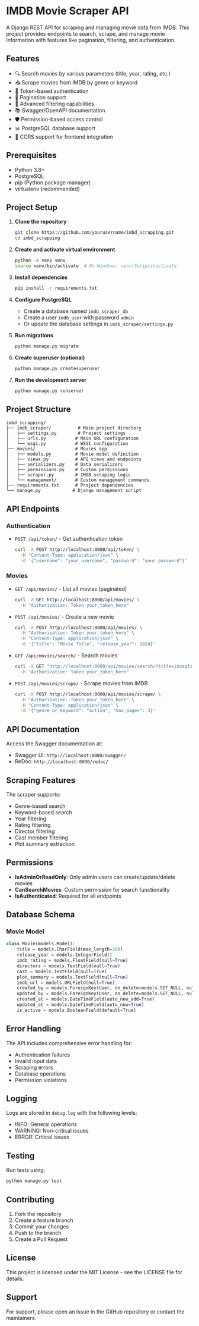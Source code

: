 # IMDB Movie Scraper API

A Django REST API for scraping and managing movie data from IMDB. This project provides endpoints to search, scrape, and manage movie information with features like pagination, filtering, and authentication.

## Features

- 🔍 Search movies by various parameters (title, year, rating, etc.)
- 📥 Scrape movies from IMDB by genre or keyword
- 🔐 Token-based authentication
- 📄 Pagination support
- 🎯 Advanced filtering capabilities
- 📚 Swagger/OpenAPI documentation
- 🛡️ Permission-based access control
- 📊 PostgreSQL database support
- 🔄 CORS support for frontend integration

## Prerequisites

- Python 3.8+
- PostgreSQL
- pip (Python package manager)
- virtualenv (recommended)

## Project Setup

1. **Clone the repository**
   ```bash
   git clone https://github.com/yourusername/imbd_scrapping.git
   cd imbd_scrapping
   ```

2. **Create and activate virtual environment**
   ```bash
   python -m venv venv
   source venv/bin/activate  # On Windows: venv\Scripts\activate
   ```

3. **Install dependencies**
   ```bash
   pip install -r requirements.txt
   ```

4. **Configure PostgreSQL**
   - Create a database named `imdb_scraper_db`
   - Create a user `imdb_user` with password `admin`
   - Or update the database settings in `imdb_scraper/settings.py`

5. **Run migrations**
   ```bash
   python manage.py migrate
   ```

6. **Create superuser (optional)**
   ```bash
   python manage.py createsuperuser
   ```

7. **Run the development server**
   ```bash
   python manage.py runserver
   ```

## Project Structure

```
imbd_scrapping/
├── imdb_scraper/          # Main project directory
│   ├── settings.py        # Project settings
│   ├── urls.py           # Main URL configuration
│   └── wsgi.py           # WSGI configuration
├── movies/               # Movies app
│   ├── models.py         # Movie model definition
│   ├── views.py          # API views and endpoints
│   ├── serializers.py    # Data serializers
│   ├── permissions.py    # Custom permissions
│   ├── scraper.py        # IMDB scraping logic
│   └── management/       # Custom management commands
├── requirements.txt      # Project dependencies
└── manage.py            # Django management script
```

## API Endpoints

### Authentication

- `POST /api/token/` - Get authentication token
  ```bash
  curl -X POST http://localhost:8000/api/token/ \
    -H "Content-Type: application/json" \
    -d '{"username": "your_username", "password": "your_password"}'
  ```

### Movies

- `GET /api/movies/` - List all movies (paginated)
  ```bash
  curl -X GET http://localhost:8000/api/movies/ \
    -H "Authorization: Token your_token_here"
  ```

- `POST /api/movies/` - Create a new movie
  ```bash
  curl -X POST http://localhost:8000/api/movies/ \
    -H "Authorization: Token your_token_here" \
    -H "Content-Type: application/json" \
    -d '{"title": "Movie Title", "release_year": 2024}'
  ```

- `GET /api/movies/search/` - Search movies
  ```bash
  curl -X GET "http://localhost:8000/api/movies/search/?title=inception&min_rating=8.0" \
    -H "Authorization: Token your_token_here"
  ```

- `POST /api/movies/scrape/` - Scrape movies from IMDB
  ```bash
  curl -X POST http://localhost:8000/api/movies/scrape/ \
    -H "Authorization: Token your_token_here" \
    -H "Content-Type: application/json" \
    -d '{"genre_or_keyword": "action", "max_pages": 3}'
  ```

## API Documentation

Access the Swagger documentation at:
- Swagger UI: `http://localhost:8000/swagger/`
- ReDoc: `http://localhost:8000/redoc/`

## Scraping Features

The scraper supports:
- Genre-based search
- Keyword-based search
- Year filtering
- Rating filtering
- Director filtering
- Cast member filtering
- Plot summary extraction

## Permissions

- **IsAdminOrReadOnly**: Only admin users can create/update/delete movies
- **CanSearchMovies**: Custom permission for search functionality
- **IsAuthenticated**: Required for all endpoints

## Database Schema

### Movie Model
```python
class Movie(models.Model):
    title = models.CharField(max_length=200)
    release_year = models.IntegerField()
    imdb_rating = models.FloatField(null=True)
    directors = models.TextField(null=True)
    cast = models.TextField(null=True)
    plot_summary = models.TextField(null=True)
    imdb_url = models.URLField(null=True)
    created_by = models.ForeignKey(User, on_delete=models.SET_NULL, null=True)
    updated_by = models.ForeignKey(User, on_delete=models.SET_NULL, null=True)
    created_at = models.DateTimeField(auto_now_add=True)
    updated_at = models.DateTimeField(auto_now=True)
    is_active = models.BooleanField(default=True)
```

## Error Handling

The API includes comprehensive error handling for:
- Authentication failures
- Invalid input data
- Scraping errors
- Database operations
- Permission violations

## Logging

Logs are stored in `debug.log` with the following levels:
- INFO: General operations
- WARNING: Non-critical issues
- ERROR: Critical issues

## Testing

Run tests using:
```bash
python manage.py test
```

## Contributing

1. Fork the repository
2. Create a feature branch
3. Commit your changes
4. Push to the branch
5. Create a Pull Request

## License

This project is licensed under the MIT License - see the LICENSE file for details.

## Support

For support, please open an issue in the GitHub repository or contact the maintainers. 